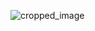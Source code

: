![cropped_image](https://github.com/saeedbarcha/eyes-cropping-app/assets/80773074/268da261-d6a6-4387-84db-a76d2d5dc4e5)
